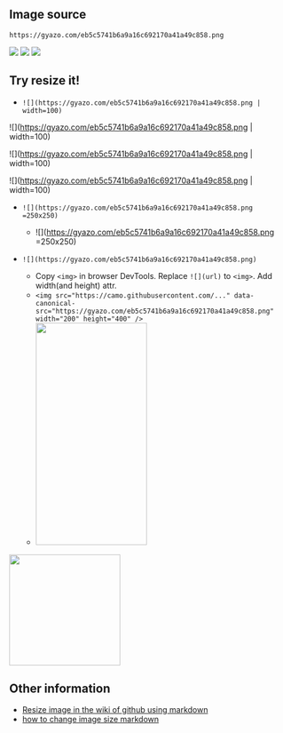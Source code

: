 ## Image source

`https://gyazo.com/eb5c5741b6a9a16c692170a41a49c858.png`

![](https://gyazo.com/eb5c5741b6a9a16c692170a41a49c858.png) ![](https://gyazo.com/eb5c5741b6a9a16c692170a41a49c858.png) ![](https://gyazo.com/eb5c5741b6a9a16c692170a41a49c858.png)

## Try resize it!

- `![](https://gyazo.com/eb5c5741b6a9a16c692170a41a49c858.png | width=100)`

![](https://gyazo.com/eb5c5741b6a9a16c692170a41a49c858.png | width=100)

![](https://gyazo.com/eb5c5741b6a9a16c692170a41a49c858.png | width=100) 

![](https://gyazo.com/eb5c5741b6a9a16c692170a41a49c858.png | width=100)

- `![](https://gyazo.com/eb5c5741b6a9a16c692170a41a49c858.png =250x250)`

  - ![](https://gyazo.com/eb5c5741b6a9a16c692170a41a49c858.png =250x250)

- `![](https://gyazo.com/eb5c5741b6a9a16c692170a41a49c858.png)`
  - Copy `<img>` in browser DevTools. Replace `![](url)` to `<img>`. Add width(and height) attr.
  - `<img src="https://camo.githubusercontent.com/..." data-canonical-src="https://gyazo.com/eb5c5741b6a9a16c692170a41a49c858.png" width="200" height="400" />`
  - <img src="https://camo.githubusercontent.com/331400aee821efda2e36ee9b3bc8bce93b975109/68747470733a2f2f6779617a6f2e636f6d2f65623563353734316236613961313663363932313730613431613439633835382e706e67" alt="" data-canonical-src="https://gyazo.com/eb5c5741b6a9a16c692170a41a49c858.png" width="200" height="400" />

<img src="https://camo.githubusercontent.com/331400aee821efda2e36ee9b3bc8bce93b975109/68747470733a2f2f6779617a6f2e636f6d2f65623563353734316236613961313663363932313730613431613439633835382e706e67" width="200" /> 

## Other information

- [Resize image in the wiki of github using markdown](http://stackoverflow.com/questions/24383700/resize-image-in-the-wiki-of-github-using-markdown)
- [how to change image size markdown](http://stackoverflow.com/questions/14675913/how-to-change-image-size-markdown)
